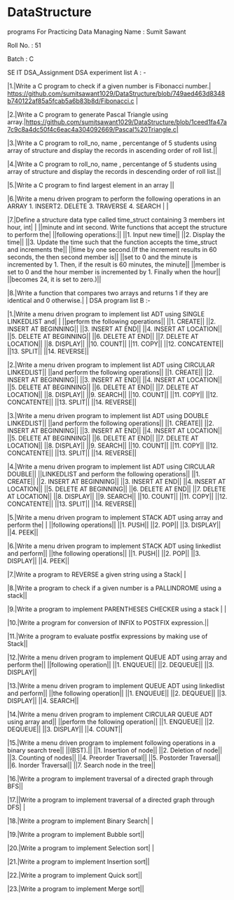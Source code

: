 # DataStructure
programs For Practicing Data Managing
Name : Sumit Sawant

Roll No. : 51

Batch : C

SE IT
DSA_Assignment
DSA experiment list A : -

|1.|Write a C program to check if a given number is Fibonacci number.| https://github.com/sumitsawant1029/DataStructure/blob/749aed463d8348b740122af85a5fcab5a6b83b8d/Fibonacci.c |

|2.|Write a C program to generate Pascal Triangle using array.|https://github.com/sumitsawant1029/DataStructure/blob/1ceed1fa47a7c9c8a4dc50f4c6eac4a304092669/Pascal%20Triangle.c|

|3.|Write a C program to roll_no, name , percentange of 5 students using array of structure and display the records in ascending order of roll list.||

|4.|Write a C program to roll_no, name , percentange of 5 students using array of structure and display the records in descending order of roll list.||

|5.|Write a C program to find largest element in an array ||

|6.|Write a menu driven program to perform the following operations in an ARRAY 1. INSERT2. DELETE 3. TRAVERSE 4. SEARCH | |

|7.|Define a structure data type called time_struct containing 3 members int hour, int| | ||minute and int second. Write functions that accept the structure to perform the| ||following operations:|| ||1. Input new time|| ||2. Display the time|| ||3. Update the time such that the function accepts the time_struct and increments the|| ||time by one second.(If the increment results in 60 seconds, the then second member is|| ||set to 0 and the minute is incremented by 1. Then, if the result is 60 minutes, the minute|| ||member is set to 0 and the hour member is incremented by 1. Finally when the hour|| ||becomes 24, it is set to zero.)||

|8.|Write a function that compares two arrays and returns 1 if they are identical and 0 otherwise.| |
DSA program list B :-

|1.|Write a menu driven program to implement list ADT using SINGLE LINKEDLIST and| | ||perform the following operations|| ||1. CREATE|| ||2. INSERT AT BEGINNING|| ||3. INSERT AT END|| ||4. INSERT AT LOCATION|| ||5. DELETE AT BEGINNING|| ||6. DELETE AT END|| ||7. DELETE AT LOCATION|| ||8. DISPLAY|| ||10. COUNT|| ||11. COPY|| ||12. CONCATENTE|| ||13. SPLIT|| ||14. REVERSE||

|2.|Write a menu driven program to implement list ADT using CIRCULAR LINKEDLIST|| ||and perform the following operations|| ||1. CREATE|| ||2. INSERT AT BEGINNING|| ||3. INSERT AT END|| ||4. INSERT AT LOCATION|| ||5. DELETE AT BEGINNING|| ||6. DELETE AT END|| ||7. DELETE AT LOCATION|| ||8. DISPLAY|| ||9. SEARCH|| ||10. COUNT|| ||11. COPY|| ||12. CONCATENTE|| ||13. SPLIT|| ||14. REVERSE||

|3.|Write a menu driven program to implement list ADT using DOUBLE LINKEDLIST|| ||and perform the following operations|| ||1. CREATE|| ||2. INSERT AT BEGINNING|| ||3. INSERT AT END|| ||4. INSERT AT LOCATION|| ||5. DELETE AT BEGINNING|| ||6. DELETE AT END|| ||7. DELETE AT LOCATION|| ||8. DISPLAY|| ||9. SEARCH|| ||10. COUNT|| ||11. COPY|| ||12. CONCATENTE|| ||13. SPLIT|| ||14. REVERSE||

|4.|Write a menu driven program to implement list ADT using CIRCULAR DOUBLE|| ||LINKEDLIST and perform the following operations|| ||1. CREATE|| ||2. INSERT AT BEGINNING|| ||3. INSERT AT END|| ||4. INSERT AT LOCATION|| ||5. DELETE AT BEGINNING|| ||6. DELETE AT END|| ||7. DELETE AT LOCATION|| ||8. DISPLAY|| ||9. SEARCH|| ||10. COUNT|| ||11. COPY|| ||12. CONCATENTE|| ||13. SPLIT|| ||14. REVERSE||

|5.|Write a menu driven program to implement STACK ADT using array and perform the| | ||following operations|| ||1. PUSH|| ||2. POP|| ||3. DISPLAY|| ||4. PEEK||

|6.|Write a menu driven program to implement STACK ADT using linkedlist and perform|| ||the following operations|| ||1. PUSH|| ||2. POP|| ||3. DISPLAY|| ||4. PEEK||

|7.|Write a program to REVERSE a given string using a Stack| |

|8.|Write a program to check if a given number is a PALLINDROME using a stack||

|9.|Write a program to implement PARENTHESES CHECKER using a stack | |

|10.|Write a program for conversion of INFIX to POSTFIX expression.||

|11.|Write a program to evaluate postfix expressions by making use of Stack||

|12.|Write a menu driven program to implement QUEUE ADT using array and perform the|| ||following operation|| ||1. ENQUEUE|| ||2. DEQUEUE|| ||3. DISPLAY||

|13.|Write a menu driven program to implement QUEUE ADT using linkedlist and perform|| ||the following operation|| ||1. ENQUEUE|| ||2. DEQUEUE|| ||3. DISPLAY|| ||4. SEARCH||

|14.|Write a menu driven program to implement CIRCULAR QUEUE ADT using array and|| ||perform the following operation|| ||1. ENQUEUE|| ||2. DEQUEUE|| ||3. DISPLAY|| ||4. COUNT||

|15.|Write a menu driven program to implement following operations in a binary search tree|| ||(BST).|| ||1. Insertion of node|| ||2. Deletion of node|| ||3. Counting of nodes|| ||4. Preorder Traversal|| ||5. Postorder Traversal|| ||6. Inorder Traversal|| ||7. Search node in the tree||

|16.|Write a program to implement traversal of a directed graph through BFS||

|17.||Write a program to implement traversal of a directed graph through DFS| |

|18.|Write a program to implement Binary Search| |

|19.|Write a program to implement Bubble sort||

|20.|Write a program to implement Selection sort| |

|21.|Write a program to implement Insertion sort||

|22.|Write a program to implement Quick sort||

|23.|Write a program to implement Merge sort||
